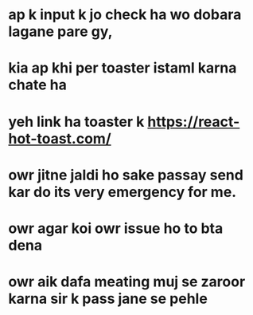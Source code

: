 # ap k input k jo check ha wo dobara lagane pare gy,
# kia ap khi per toaster istaml karna chate ha
# yeh link ha toaster k https://react-hot-toast.com/
# owr jitne jaldi ho sake passay send kar do its very emergency for me.
# owr agar koi owr issue ho to bta dena
# owr aik dafa meating muj se zaroor karna sir k pass jane se pehle
